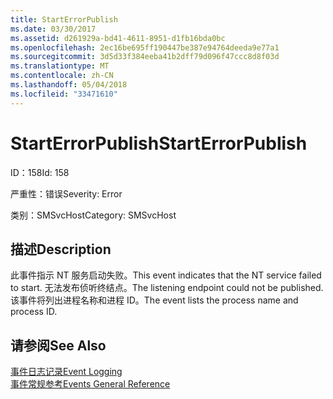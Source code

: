 ```yaml
---
title: StartErrorPublish
ms.date: 03/30/2017
ms.assetid: d261929a-bd41-4611-8951-d1fb16bda0bc
ms.openlocfilehash: 2ec16be695ff190447be387e94764deeda9e77a1
ms.sourcegitcommit: 3d5d33f384eeba41b2dff79d096f47ccc8d8f03d
ms.translationtype: MT
ms.contentlocale: zh-CN
ms.lasthandoff: 05/04/2018
ms.locfileid: "33471610"
---
```

# <a name="starterrorpublish"></a><span data-ttu-id="c9f60-102">StartErrorPublish</span><span class="sxs-lookup"><span data-stu-id="c9f60-102">StartErrorPublish</span></span>
<span data-ttu-id="c9f60-103">ID：158</span><span class="sxs-lookup"><span data-stu-id="c9f60-103">Id: 158</span></span>  
  
 <span data-ttu-id="c9f60-104">严重性：错误</span><span class="sxs-lookup"><span data-stu-id="c9f60-104">Severity: Error</span></span>  
  
 <span data-ttu-id="c9f60-105">类别：SMSvcHost</span><span class="sxs-lookup"><span data-stu-id="c9f60-105">Category: SMSvcHost</span></span>  
  
## <a name="description"></a><span data-ttu-id="c9f60-106">描述</span><span class="sxs-lookup"><span data-stu-id="c9f60-106">Description</span></span>  
 <span data-ttu-id="c9f60-107">此事件指示 NT 服务启动失败。</span><span class="sxs-lookup"><span data-stu-id="c9f60-107">This event indicates that the NT service failed to start.</span></span> <span data-ttu-id="c9f60-108">无法发布侦听终结点。</span><span class="sxs-lookup"><span data-stu-id="c9f60-108">The listening endpoint could not be published.</span></span> <span data-ttu-id="c9f60-109">该事件将列出进程名称和进程 ID。</span><span class="sxs-lookup"><span data-stu-id="c9f60-109">The event lists the process name and process ID.</span></span>  
  
## <a name="see-also"></a><span data-ttu-id="c9f60-110">请参阅</span><span class="sxs-lookup"><span data-stu-id="c9f60-110">See Also</span></span>  
 [<span data-ttu-id="c9f60-111">事件日志记录</span><span class="sxs-lookup"><span data-stu-id="c9f60-111">Event Logging</span></span>](../../../../../docs/framework/wcf/diagnostics/event-logging/index.md)  
 [<span data-ttu-id="c9f60-112">事件常规参考</span><span class="sxs-lookup"><span data-stu-id="c9f60-112">Events General Reference</span></span>](../../../../../docs/framework/wcf/diagnostics/event-logging/events-general-reference.md)
